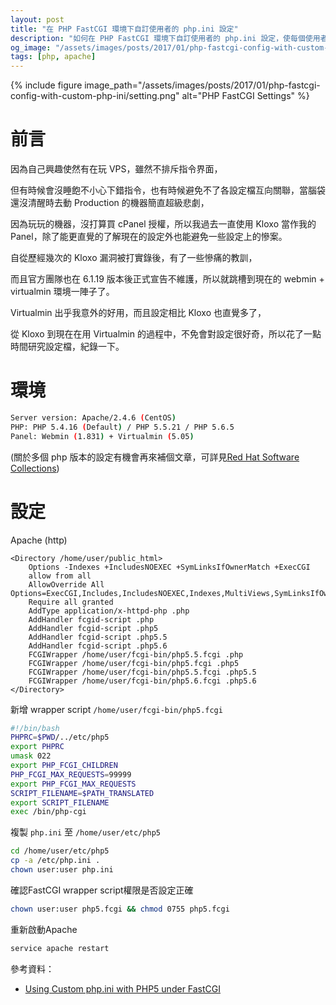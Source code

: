 ```yaml
---
layout: post
title: "在 PHP FastCGI 環境下自訂使用者的 php.ini 設定"
description: "如何在 PHP FastCGI 環境下自訂使用者的 php.ini 設定，使每個使用者有獨立的設定檔"
og_image: "/assets/images/posts/2017/01/php-fastcgi-config-with-custom-php-ini/setting.png"
tags: [php, apache]
---
```


{% include figure image_path="/assets/images/posts/2017/01/php-fastcgi-config-with-custom-php-ini/setting.png" alt="PHP FastCGI Settings" %}

# 前言

因為自己興趣使然有在玩 VPS，雖然不排斥指令界面，

但有時候會沒睡飽不小心下錯指令，也有時候避免不了各設定檔互向關聯，當腦袋還沒清醒時去動 Production 的機器簡直超級悲劇，

因為玩玩的機器，沒打算買 cPanel 授權，所以我過去一直使用 Kloxo 當作我的 Panel，除了能更直覺的了解現在的設定外也能避免一些設定上的慘案。

自從歷經幾次的 Kloxo 漏洞被打實錄後，有了一些慘痛的教訓，

而且官方團隊也在 6.1.19 版本後正式宣告不維護，所以就跳槽到現在的 webmin + virtualmin 環境一陣子了。

Virtualmin 出乎我意外的好用，而且設定相比 Kloxo 也直覺多了，

從 Kloxo 到現在在用 Virtualmin 的過程中，不免會對設定很好奇，所以花了一點時間研究設定檔，紀錄一下。

# 環境

```bash
Server version: Apache/2.4.6 (CentOS)
PHP: PHP 5.4.16 (Default) / PHP 5.5.21 / PHP 5.6.5
Panel: Webmin (1.831) + Virtualmin (5.05)
```

(關於多個 php 版本的設定有機會再來補個文章，可詳見[Red Hat Software Collections](https://www.softwarecollections.org/en/))

# 設定

Apache (http)

```
<Directory /home/user/public_html>
    Options -Indexes +IncludesNOEXEC +SymLinksIfOwnerMatch +ExecCGI
    allow from all
    AllowOverride All Options=ExecCGI,Includes,IncludesNOEXEC,Indexes,MultiViews,SymLinksIfOwnerMatch
    Require all granted
    AddType application/x-httpd-php .php
    AddHandler fcgid-script .php
    AddHandler fcgid-script .php5
    AddHandler fcgid-script .php5.5
    AddHandler fcgid-script .php5.6
    FCGIWrapper /home/user/fcgi-bin/php5.5.fcgi .php
    FCGIWrapper /home/user/fcgi-bin/php5.fcgi .php5
    FCGIWrapper /home/user/fcgi-bin/php5.5.fcgi .php5.5
    FCGIWrapper /home/user/fcgi-bin/php5.6.fcgi .php5.6
</Directory>
```

新增 wrapper script `/home/user/fcgi-bin/php5.fcgi`

```bash
#!/bin/bash
PHPRC=$PWD/../etc/php5
export PHPRC
umask 022
export PHP_FCGI_CHILDREN
PHP_FCGI_MAX_REQUESTS=99999
export PHP_FCGI_MAX_REQUESTS
SCRIPT_FILENAME=$PATH_TRANSLATED
export SCRIPT_FILENAME
exec /bin/php-cgi
```

複製 `php.ini` 至 `/home/user/etc/php5`

```bash
cd /home/user/etc/php5
cp -a /etc/php.ini .
chown user:user php.ini
```

確認FastCGI wrapper script權限是否設定正確

```bash
chown user:user php5.fcgi && chmod 0755 php5.fcgi
```

重新啟動Apache

```bash
service apache restart
```

參考資料：
- [Using Custom php.ini with PHP5 under FastCGI](https://www.ndchost.com/wiki/cpanel/custom-php-ini-fastcgi)
